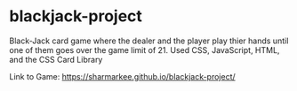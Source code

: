 # blackjack-project
Black-Jack card game where the dealer and the player play thier hands until one of them goes over the game limit of 21. 
Used CSS, JavaScript, HTML, and the CSS Card Library

Link to Game: https://sharmarkee.github.io/blackjack-project/
